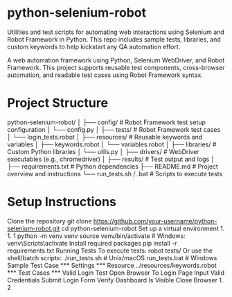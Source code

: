 # python-selenium-robot
Utilities and test scripts for automating web interactions using Selenium and Robot Framework in Python. This repo includes sample tests, libraries, and custom keywords to help kickstart any QA automation effort.

A web automation framework using Python, Selenium WebDriver, and Robot Framework. This project
supports reusable test components, cross-browser automation, and readable test cases using Robot
Framework syntax.

# Project Structure
python-selenium-robot/
│
├── config/ # Robot Framework test setup configuration
│ └── config.py
│
├── tests/ # Robot Framework test cases
│ └── login_tests.robot
│
├── resources/ # Reusable keywords and variables
│ ├── keywords.robot
│ └── variables.robot
│
├── libraries/ # Custom Python libraries
│ └── utils.py
│
├── drivers/ # WebDriver executables (e.g., chromedriver)
│
├── results/ # Test output and logs
│
├── requirements.txt # Python dependencies
├── README.md # Project overview and instructions
└── run_tests.sh / .bat # Scripts to execute tests


# Setup Instructions
Clone the repository
git clone https://github.com/your-username/python-selenium-robot.git
cd python-selenium-robot
Set up a virtual environment
1. 
1. 
1
python -m venv venv
source venv/bin/activate # Windows: venv\Scripts\activate
Install required packages
pip install -r requirements.txt
 Running Tests
To execute tests:
robot tests/
Or use the shell/batch scripts:
./run_tests.sh # Unix/macOS
run_tests.bat # Windows
 Sample Test Case
*** Settings ***
Resource ../resources/keywords.robot
*** Test Cases ***
Valid Login Test
 Open Browser To Login Page
 Input Valid Credentials
 Submit Login Form
 Verify Dashboard Is Visible
 Close Browser
1. 
2

